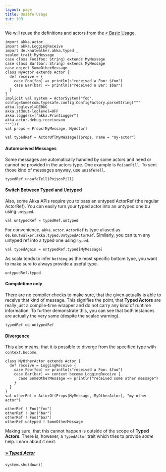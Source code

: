 ```yaml
---
layout: page
title: Unsafe Usage
tut: 103
---
```


We will reuse the definitions and actors from the [&laquo; Basic Usage](index.html).

```tut:invisible
import akka.actor._
import akka.LoggingReceive
import de.knutwalker.akka.typed._
sealed trait MyMessage
case class Foo(foo: String) extends MyMessage
case class Bar(bar: String) extends MyMessage
case object SomeOtherMessage
class MyActor extends Actor {
  def receive = {
    case Foo(foo) => println(s"received a Foo: $foo")
    case Bar(bar) => println(s"received a Bar: $bar")
  }
}
implicit val system = ActorSystem("foo", config=Some(com.typesafe.config.ConfigFactory.parseString("""
akka.loglevel=DEBUG
akka.stdout-loglevel=OFF
akka.loggers=["akka.PrintLogger"]
akka.actor.debug.receive=on
""")))
val props = Props[MyMessage, MyActor]
```

```tut
val typedRef = ActorOf[MyMessage](props, name = "my-actor")
```

#### Autoreceived Messages

Some messages are automatically handled by some actors and need or cannot be provided in the actors type.
One example is `PoisonPill`. To sent those kind of messages anyway, use `unsafeTell`.

```tut
typedRef.unsafeTell(PoisonPill)
```

#### Switch Between Typed and Untyped

Also, some Akka APIs require you to pass an untyped ActorRef (the regular ActorRef).
You can easily turn your typed actor into an untyped one bu using `untyped`.

```tut
val untypedRef = typedRef.untyped
```

For convenience, `akka.actor.ActorRef` is type aliased as `de.knutwalker.akka.typed.UntypedActorRef`.
Similarly, you can turn any untyped ref into a typed one using `typed`.

```tut
val typedAgain = untypedRef.typed[MyMessage]
```

As scala tends to infer `Nothing` as the most specific bottom type, you want to make sure to always provide a useful type.

```tut
untypedRef.typed
```

#### Compiletime only

There are no compiler checks to make sure, that the given actually is able to receive that kind of message.
This signifies the point, that **Typed Actors** are really just a compile-time wrapper and do not carry any kind of runtime information.
To further demonstrate this, you can see that both instances are actually the very same (despite the scalac warning).

```tut
typedRef eq untypedRef
```

#### Divergence

This also means, that it is possible to diverge from the specified type with `context.become`.

```tut
class MyOtherActor extends Actor {
  def receive = LoggingReceive {
    case Foo(foo) => println(s"received a Foo: $foo")
    case Bar(bar) => context become LoggingReceive {
      case SomeOtherMessage => println("received some other message")
    }
  }
}
val otherRef = ActorOf(Props[MyMessage, MyOtherActor], "my-other-actor")

otherRef ! Foo("foo")
otherRef ! Bar("bar")
otherRef ! Foo("baz")
otherRef.untyped ! SomeOtherMessage
```

Making sure, that this cannot happen is outside of the scope of **Typed Actors**.
There is, however, a `TypedActor` trait which tries to provide _some_ help. Learn about it next.

##### [&raquo; Typed Actor](typed-actor.html)


```tut:invisible
system.shutdown()
```
